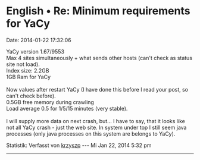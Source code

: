 English • Re: Minimum requirements for YaCy
===========================================

Date: 2014-01-22 17:32:06

YaCy version 1.67/9553\
Max 4 sites simultaneously + what sends other hosts (can\'t check as
status site not load).\
Index size: 2.2GB\
1GB Ram for YaCy\
\
Now values after restart YaCy (I have done this before I read your post,
so can\'t check before).\
0.5GB free memory during crawling\
Load average 0.5 for 1/5/15 minutes (very stable).\
\
I will supply more data on next crash, but\... I have to say, that it
looks like not all YaCy crash - just the web site. In system under top I
still seem java processes (only java processes on this system are
belongs to YaCy).

Statistik: Verfasst von
[krzyszp](http://forum.yacy-websuche.de/memberlist.php?mode=viewprofile&u=9341)
--- Mi Jan 22, 2014 5:32 pm

------------------------------------------------------------------------
